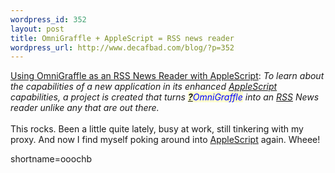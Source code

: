 ```yaml
--- 
wordpress_id: 352
layout: post
title: OmniGraffle + AppleScript = RSS news reader
wordpress_url: http://www.decafbad.com/blog/?p=352
---
```

<a href="http://www.blankreb.com/studioarticles.php?ID=9" target="_top">Using OmniGraffle as an RSS News Reader with AppleScript</a>: <i>To learn about the capabilities of a new application in its enhanced <a href="http://www.decafbad.com/twiki/bin/view/Main/AppleScript">AppleScript</a> capabilities, a project is created that turns <span style='background : #FFFFCE;'><a href="http://www.decafbad.com/twiki/bin/edit/Main/OmniGraffle?topicparent=Main.FilterData"><b>?</b></a><font color="#0000FF">OmniGraffle</font></span> into an <a href="http://www.decafbad.com/twiki/bin/view/Main/RSS">RSS</a> News reader unlike any that are out there.</i>
<br /><br />
This rocks.  Been a little quite lately, busy at work, still tinkering with my proxy.  And now I find myself poking around into <a href="http://www.decafbad.com/twiki/bin/view/Main/AppleScript">AppleScript</a> again.  Wheee!
<!--more-->
shortname=ooochb
